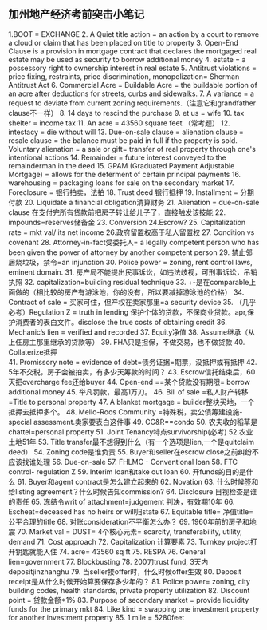## 加州地产经济考前突击小笔记

1.BOOT = EXCHANGE
2. A Quiet title action = an action by a court to remove a cloud or claim that has been placed on title to property
3. Open-End Clause is a provision in mortgage contract that declares the mortgaged real estate may be used as security to borrow additional money
4. estate = a possessory right to ownership interest in real estate
5. Antitrust violations  = price fixing, restraints, price discrimination, monopolization= Sherman Antitrust Act
6. Commercial Acre = Buildable Acre = the buildable portion of an acre after deductions for streets, curbs and sidewalks.
7. A variance = a request to deviate from current zoning requirements.（注意它和grandfather clause不一样）
8. 14 days to rescind the purchase
9. et us = wife
10. tax shelter = income tax
11. An acre = 43560 square feet （常考题）
12. intestacy = die without will
13. Due-on-sale clause = alienation clause = resale clause = the balance must be paid in full if the property is sold.
–  Voluntary alienation = a sale or gift= transfer of real property through one's intentional actions
14. Remainder = future interest conveyed to the remainderman in the deed
15. GPAM (Graduated Payment Adjustable Mortgage) = allows for the deferment of certain principal payments
16. warehousing = packaging loans for sale on the secondary market
17. Foreclosure = 银行拍卖，法拍
18. Trust deed 银行抵押
19. Installment = 分期付款
20. Liquidate a financial obligation清算财务
21. Alienation = due-on-sale clause 在支付完所有贷款前把房子转让给儿子了，直接触发该技能
22. impounds=reserves储备金
23. Conversion
24.Escrow?
25. Capitalization rate = mkt val/ its net income
26.政府留置权高于私人留置权
27. Condition vs covenant
28. Attorney-in-fact受委托人= a legally competent person who has been given the power of attorney by another competent person
29. 禁止邻居烧垃圾，禁令=an injunction
30. Police power = zoning, rent control laws, eminent domain.
31. 房产局不能提出民事诉讼，如违法歧视，可刑事诉讼，吊销执照
32. capitalization=building residual technique
33. +-是在comparable上面做的（相比较的房产有游泳池，你的没有，所以要减掉游泳池的价格）
34. Contract of sale = 买家可住，但产权在卖家那里=a security device
35. （几乎必考）Regulation Z = truth in lending 保护个体的贷款，不保商业贷款。apr,保护消费者的表白文件。disclose the true costs of obtaining credit
36. Mechanic’s lien = verified and recorded
37. Equity净值
38. Assume继承（从上任房主那里继承的贷款等）
39. FHA只是担保，不做交易，也不做贷款
40. Collaterize抵押  
41. Promissory note = evidence of debt=债务证据=期票，没抵押或有抵押
42. 5年不交税，房子会被拍卖，有多少天筹款的时间？
43. Escrow信托结束后，60天把overcharge fee还给buyer
44. Open-end ==某个贷款没有期限= borrow additional money
45. 举凡罚款，最高1万刀。
46. Bill of sale =私人财产转移=Title to personal property
47. A blanket mortgage = builder整块买地，一个抵押去抵押多个。
48. Mello-Roos Community =特殊税，卖公债筹建设施-special assessment.卖家要表白这件事
49. CC&R==condo
50. 农夫收的稻草是chattel=personal property
51. Joint Tenancy特点survivorship(必考)
52.农业土地51年
53. Title transfer最不想得到什么（有一个选项是lien,一个是quitclaim deed）
54. Zoning code是谁负责
55. Buyer和seller在escrow close之前纠纷不应该找谁处理
56. Due-on-sale
57. FHLMC - Conventional loan
58. FTC control- regulation Z
59. Interim loan和take out loan
60. 开funds的目的是什么
61. Buyer和agent contract是怎么建立起来的
62. Novation
63. 什么时候签和给listing agreement？什么时候告知commission?
64. Disclosure 目视检查是谁的责任
65. 冻结令writ of attachment=judgement 判决，有效期10年
66. Escheat=deceased has no heirs or will归state
67. Equitable title= 净值title= 公平合理的title
68. 对账consideration不平衡怎么办？
69. 1960年前的房子和地震
70. Market val = DUST= 4个核心元素= scarcity, transferability, utility, demand
71. Cost approach
72. Capitalization 计算要素
73. Turnkey project打开钥匙就能入住
74. acre= 43560 sq ft
75. RESPA
76. General lien=government
77. Blockbusting
78. 200刀trust fund, 3天内depositjinzhanghu 
79. 当seller接offer时，什么时候offer生效
80. Deposit receipt是从什么时候开始算要保存多少年的？
81. Police power= zoning, city building codes, health standards, private property utilization
82. Discount point = 贷款金额*1%
83. Purpose of secondary market = provide liquidity funds for the primary mkt
84. Like kind = swapping one investment property for another investment property
85. 1 mile = 5280feet
